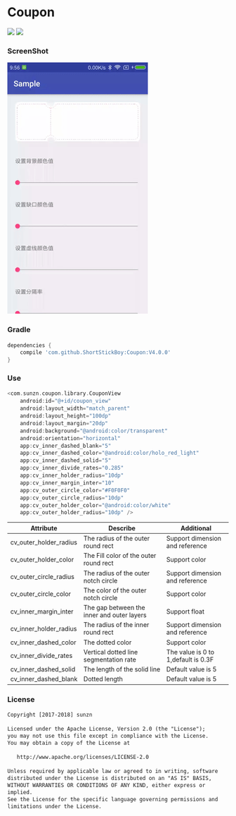 # Coupon

[![](https://jitpack.io/v/ShortStickBoy/Coupon.svg)](https://jitpack.io/#ShortStickBoy/Coupon)
[![](https://img.shields.io/badge/License-Apache%202.0-orange.svg)](http://www.apache.org/licenses/LICENSE-2.0.html)

### ScreenShot
![sample](./screenshot/Demo.gif)

### Gradle
```groovy
dependencies {
    compile 'com.github.ShortStickBoy:Coupon:V4.0.0'
}
```

### Use
```groovy
<com.sunzn.coupon.library.CouponView
    android:id="@+id/coupon_view"
    android:layout_width="match_parent"
    android:layout_height="100dp"
    android:layout_margin="20dp"
    android:background="@android:color/transparent"
    android:orientation="horizontal"
    app:cv_inner_dashed_blank="5"
    app:cv_inner_dashed_color="@android:color/holo_red_light"
    app:cv_inner_dashed_solid="5"
    app:cv_inner_divide_rates="0.285"
    app:cv_inner_holder_radius="10dp"
    app:cv_inner_margin_inter="10"
    app:cv_outer_circle_color="#F0F0F0"
    app:cv_outer_circle_radius="10dp"
    app:cv_outer_holder_color="@android:color/white"
    app:cv_outer_holder_radius="10dp" />
```

| Attribute              | Describe                                   | Additional                          |
| ---------------------- | ------------------------------------------ | ----------------------------------- |
| cv_outer_holder_radius | The radius of the outer round rect         | Support dimension and reference     |
| cv_outer_holder_color  | The Fill color of the outer round rect     | Support color                       |
| cv_outer_circle_radius | The radius of the outer notch circle       | Support dimension and reference     |
| cv_outer_circle_color  | The color of the outer notch circle        | Support color                       |
| cv_inner_margin_inter  | The gap between the inner and outer layers | Support float                       |
| cv_inner_holder_radius | The radius of the inner round rect         | Support dimension and reference     |
| cv_inner_dashed_color  | The dotted color                           | Support color                       |
| cv_inner_divide_rates  | Vertical dotted line segmentation rate     | The value is 0 to 1,default is 0.3F |
| cv_inner_dashed_solid  | The length of the solid line               | Default value is 5                  |
| cv_inner_dashed_blank  | Dotted length                              | Default value is 5                  |

### License
```
Copyright [2017-2018] sunzn

Licensed under the Apache License, Version 2.0 (the "License");
you may not use this file except in compliance with the License.
You may obtain a copy of the License at

   http://www.apache.org/licenses/LICENSE-2.0

Unless required by applicable law or agreed to in writing, software
distributed under the License is distributed on an "AS IS" BASIS,
WITHOUT WARRANTIES OR CONDITIONS OF ANY KIND, either express or implied.
See the License for the specific language governing permissions and
limitations under the License.
```